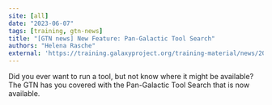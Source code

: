 ```yaml
---
site: [all]
date: "2023-06-07"
tags: [training, gtn-news]
title: "[GTN news] New Feature: Pan-Galactic Tool Search"
authors: "Helena Rasche"
external: 'https://training.galaxyproject.org/training-material/news/2023/06/07/pan-galactic-search.html'
---
```


Did you ever want to run a tool, but not know where it might be available? The GTN has you covered with the Pan-Galactic Tool Search that is now available.

